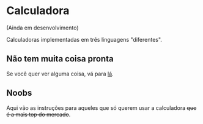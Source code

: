 # Calculadora
(Ainda em desenvolvimento)

Calculadoras implementadas em três linguagens "diferentes".

## Não tem muita coisa pronta
Se você quer ver alguma coisa, vá para [lá](https://github.com/y-azvd/calculator/tree/list/C).

## Noobs
Aqui vão as instruções para aqueles que só querem usar a calculadora ~~que é a mais top do mercado~~.
